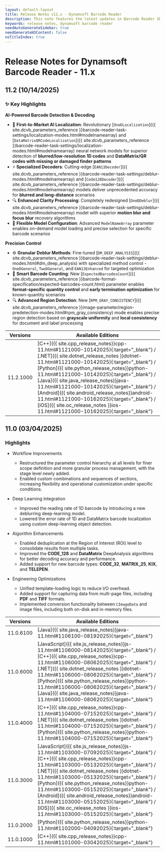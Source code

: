 ```yaml
---
layout: default-layout
title: Release Notes v11.x - Dynamsoft Barcode Reader
description: This note features the latest updates in Barcode Reader SDK version 11.x. New features were added along with various APIs deprecated, removed, and removed.
keywords: release notes, dynamsoft barcode reader
needAutoGenerateSidebar: true
needGenerateH3Content: false
noTitleIndex: true
---
```


# Release Notes for Dynamsoft Barcode Reader - 11.x

## 11.2 (10/14/2025)

### ✨ Key Highlights

**AI-Powered Barcode Detection & Decoding**
- 🧠 **First-to-Market AI Localization**: Revolutionary [`OneDLocalization`]({{ site.dcvb_parameters_reference }}barcode-reader-task-settings/localization-modes.html#modelnamearray) and [`DataMatrixQRCodeLocalization`]({{ site.dcvb_parameters_reference }}barcode-reader-task-settings/localization-modes.html#modelnamearray) neural network models for superior detection of **blurred/low-resolution 1D codes** and **DataMatrix/QR codes with missing or damaged finder patterns**
- ⚡ **Specialized Decoders**: Cutting-edge [`EAN13Decoder`]({{ site.dcvb_parameters_reference }}barcode-reader-task-settings/deblur-modes.html#modelnamearray) and [`Code128Decoder`]({{ site.dcvb_parameters_reference }}barcode-reader-task-settings/deblur-modes.html#modelnamearray) models deliver unprecedented accuracy for **blurred and long-distance** scenarios
- 🔍 **Enhanced Clarity Processing**: Completely redesigned [`OneDDeblur`]({{ site.dcvb_parameters_reference }}barcode-reader-task-settings/deblur-modes.html#modelnamearray) model with superior **motion blur and focus blur** recovery algorithms
- 🎯 **Flexible Model Configuration**: Advanced `ModelNameArray` parameter enables on-demand model loading and precise selection for specific barcode scenarios

**Precision Control**
- ⚙️ **Granular Deblur Methods**: Fine-tuned [`DM_DEEP_ANALYSIS`]({{ site.dcvb_parameters_reference }}barcode-reader-task-settings/deblur-modes.html#dm_deep_analysis) with specialized method control - `OneDGeneral`, `TwoDGeneral`, and `EAN13Enhanced` for targeted optimization
- 🎯 **Smart Barcode Counting**: New [`ExpectedBarcodesCount`]({{ site.dcvb_parameters_reference }}barcode-format-specification/expected-barcodes-count.html) parameter enables **format-specific quantity control** and **early termination optimization** for known-quantity scenarios
- 🔍 **Advanced Region Detection**: New [`RPM_GRAY_CONSISTENCY`]({{ site.dcvb_parameters_reference }}image-parameter/region-predetection-modes.html#rpm_gray_consistency) mode enables precise region detection based on **grayscale uniformity** and **local consistency** for document and label processing

| Versions | Available Editions |
| -------- | ------------------ |
| 11.2.1000 | [C++]({{ site.cpp_release_notes}}cpp-11.html#1121000-10142025){:target="_blank"} / [.NET]({{ site.dotnet_release_notes }}dotnet-11.html#1121000-10142025){:target="_blank"} / [Python]({{ site.python_release_notes}}python-11.html#1121000-10142025){:target="_blank"} / [Java]({{ site.java_release_notes}}java-11.html#1121000-10142025){:target="_blank"} / [Android]({{ site.android_release_notes}}android-11.html#1121000-10162025){:target="_blank"} / [iOS]({{ site.oc_release_notes }}ios-11.html#1121000-10162025){:target="_blank"} |

## 11.0 (03/04/2025)

### Highlights

- Workflow Improvements
  - Restructured the parameter control hierarchy at all levels for finer scope definition and more granular process management, with the stage level newly added.
  - Enabled custom combinations and sequences of sections, increasing flexibility and operational customization under specific conditions.

- Deep Learning Integration
  - Improved the reading rate of 1D barcode by introducing a new deblurring deep-learning model.
  - Lowered the error rate of 1D and DataMatrix barcode localization using custom deep-learning object detection.

- Algorithm Enhancements
  - Enabled deduplication at the Region of Interest (ROI) level to consolidate results from multiple tasks.
  - Improved the **CODE_128** and **DataMatrix** DeepAnalysis algorithms for better decoding accuracy and performance.
  - Added support for new barcode types: **CODE_32**, **MATRIX_25**, **KIX**, and **TELEPEN**.

- Engineering Optimizations
  - Unified template-loading logic to reduce I/O overhead.
  - Added support for capturing data from multi-page files, including **PDF** and **TIFF** formats.
  - Implemented conversion functionality between `CImageData` and image files, including both on-disk and in-memory files.


| Versions | Available Editions |
| -------- | ------------------ |
| 11.0.6100 | [Java]({{ site.java_release_notes}}java-11.html#1106100-08192025){:target="_blank"} |
| 11.0.6000 | [JavaScript]({{ site.js_release_notes}}js-11.html#1106000-08142025){:target="_blank"} / [C++]({{ site.cpp_release_notes}}cpp-11.html#1106000-08062025){:target="_blank"} / [.NET]({{ site.dotnet_release_notes }}dotnet-11.html#1106000-08062025){:target="_blank"} / [Python]({{ site.python_release_notes}}python-11.html#1106000-08062025){:target="_blank"} / [Java]({{ site.java_release_notes}}java-11.html#1106000-08062025){:target="_blank"} |
| 11.0.4000 | [C++]({{ site.cpp_release_notes}}cpp-11.html#1104000-07152025){:target="_blank"} / [.NET]({{ site.dotnet_release_notes }}dotnet-11.html#1104000-07152025){:target="_blank"} / [Python]({{ site.python_release_notes}}python-11.html#1104000-07152025){:target="_blank"} |
| 11.0.3000 | [JavaScript]({{ site.js_release_notes}}js-11.html#1103000-07092025){:target="_blank"} / [C++]({{ site.cpp_release_notes}}cpp-11.html#1103000-05132025){:target="_blank"} / [.NET]({{ site.dotnet_release_notes }}dotnet-11.html#1103000-05132025){:target="_blank"} / [Python]({{ site.python_release_notes}}python-11.html#1103000-05152025){:target="_blank"} / [Android]({{ site.android_release_notes}}android-11.html#1103000-05152025){:target="_blank"} / [iOS]({{ site.oc_release_notes }}ios-11.html#1103000-05152025){:target="_blank"} |
| 11.0.2000 | [Python]({{ site.python_release_notes}}python-11.html#1102000-04092025){:target="_blank"} |
| 11.0.1000 | [C++]({{ site.cpp_release_notes}}cpp-11.html#1101000-03042025){:target="_blank"} |
